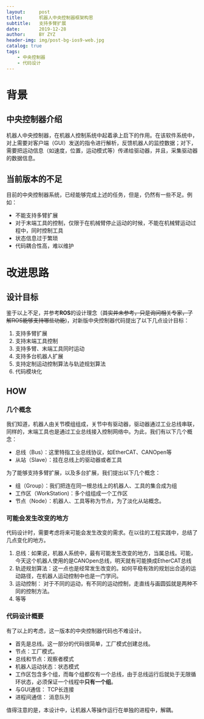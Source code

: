 ```yaml
---
layout:     post
title:      机器人中央控制器框架构思
subtitle:   支持多臂扩展
date:       2019-12-28
author:     BY ZYZ
header-img: img/post-bg-ios9-web.jpg
catalog: true
tags:
    - 中央控制器
    - 代码设计
---
```


# 背景
## 中央控制器介绍
机器人中央控制器，在机器人控制系统中起着承上启下的作用。在该软件系统中，对上需要对客户端（GUI）发送的指令进行解析，反馈机器人的监控数据；对下，需要把运动信息（如速度，位置，运动模式等）传递给驱动器，并且，采集驱动器的数据信息。

## 当前版本的不足
目前的中央控制器系统，已经能够完成上述的任务，但是，仍然有一些不足。例如：
+ 不能支持多臂扩展
+ 对于末端工具的控制，仅限于在机械臂停止运动的时候，不能在机械臂运动过程中，同时控制工具
+ 状态信息过于繁琐
+ 代码耦合性高，难以维护
  
# 改进思路
## 设计目标
鉴于以上不足，并参考**ROS**的设计理念（~~其实并未参考，只是询问相关专家，了解ROS能够支持哪些功能~~)，对新版中央控制器代码提出了以下几点设计目标：
1. 支持多臂扩展
2. 支持末端工具控制
3. 支持多臂、末端工具同时运动
4. 支持多台机器人扩展
5. 支持定制运动控制算法与轨迹规划算法
6. 代码模块化
   
## HOW
### 几个概念
  我们知道，机器人由关节模组组成，关节中有驱动器，驱动器通过工业总线串联，同样的，末端工具也是通过工业总线接入控制网络中。为此，我们有以下几个概念：
   + 总线（Bus）：这里特指工业总线协议，如EtherCAT、CANOpen等
   + 从站（Slave）：挂在总线上的驱动器或者工具
  
  为了能够支持多臂扩展，以及多台扩展，我们提出以下几个概念：
  + 组（Group）：我们把连在同一根总线上的机器人、工具的集合成为组
  + 工作区（WorkStation)：多个组组成一个工作区
  + 节点（Node）：机器人、工具等称为节点，为了淡化从站概念。
  
### 可能会发生改变的地方
代码设计时，需要考虑将来可能会发生改变的需求。在以往的工程实践中，总结了几点变化的地方。
1. 总线：如果说，机器人系统中，最有可能发生改变的地方，当属总线。可能，今天这个机器人使用的是CANOpen总线，明天就有可能换成EtherCAT总线
2. 轨迹规划算法：这一点也是经常发生改变的。如何平稳有效的规划出合适的运动路径，在机器人运动控制中也是一门学问。
3. 运动控制： 对于不同的运动，有不同的运动控制，走直线与画圆弧就是两种不同的控制方法。
4. 等等

### 代码设计概要   
有了以上的考虑，这一版本的中央控制器代码也不难设计。

+ 首先是总线。这一部分的代码很简单，工厂模式创建总线。
+ 节点：工厂模式。
+ 总线和节点：观察者模式
+ 机器人运动状态：状态模式
+ 工作区包含多个组，而每个组都仅有一个总线，由于总线运行后就处于无限循环状态，必须保证一个线程中**只有一个组**。
+ 与GUI通信： TCP长连接
+ 进程间通信： 消息队列  

值得注意的是，本设计中，让机器人等操作运行在单独的进程中，解耦。